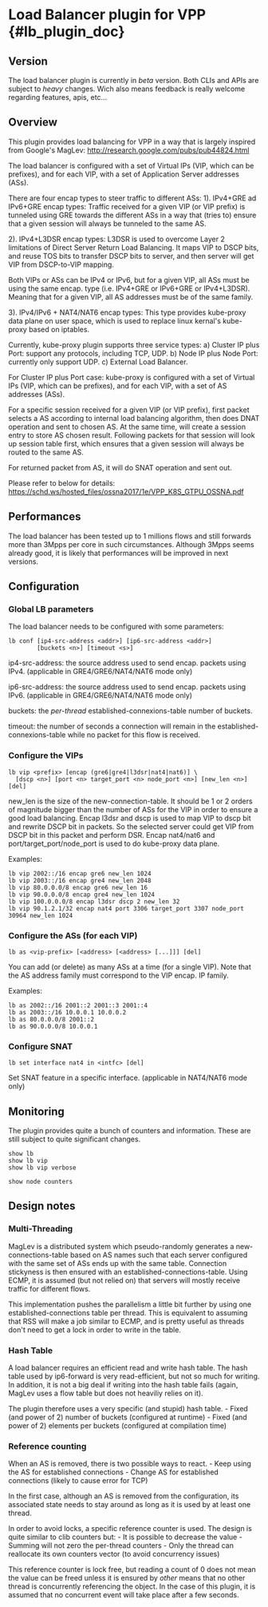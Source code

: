 # Load Balancer plugin for VPP    {#lb_plugin_doc}

## Version

The load balancer plugin is currently in *beta* version.
Both CLIs and APIs are subject to *heavy* changes.
Wich also means feedback is really welcome regarding features, apis, etc...

## Overview

This plugin provides load balancing for VPP in a way that is largely inspired
from Google's MagLev: http://research.google.com/pubs/pub44824.html

The load balancer is configured with a set of Virtual IPs (VIP, which can be
prefixes), and for each VIP, with a set of Application Server addresses (ASs).

There are four encap types to steer traffic to different ASs:
1). IPv4+GRE ad IPv6+GRE encap types:
Traffic received for a given VIP (or VIP prefix) is tunneled using GRE towards
the different ASs in a way that (tries to) ensure that a given session will
always be tunneled to the same AS.

2). IPv4+L3DSR encap types:
L3DSR is used to overcome Layer 2 limitations of Direct Server Return Load Balancing.
It maps VIP to DSCP bits, and reuse TOS bits to transfer DSCP bits
to server, and then server will get VIP from DSCP-to-VIP mapping.

Both VIPs or ASs can be IPv4 or IPv6, but for a given VIP, all ASs must be using
the same encap. type (i.e. IPv4+GRE or IPv6+GRE or IPv4+L3DSR).
Meaning that for a given VIP, all AS addresses must be of the same family.

3). IPv4/IPv6 + NAT4/NAT6 encap types:
This type provides kube-proxy data plane on user space,
which is used to replace linux kernal's kube-proxy based on iptables.

Currently, kube-proxy plugin supports three service types:
a) Cluster IP plus Port: support any protocols, including TCP, UDP.
b) Node IP plus Node Port: currently only support UDP.
c) External Load Balancer.

For Cluster IP plus Port case:
kube-proxy is configured with a set of Virtual IPs (VIP, which can be
prefixes), and for each VIP, with a set of AS addresses (ASs).

For a specific session received for a given VIP (or VIP prefix), 
first packet selects a AS according to internal load balancing algorithm, 
then does DNAT operation and sent to chosen AS.
At the same time, will create a session entry to store AS chosen result.
Following packets for that session will look up session table first, 
which ensures that a given session will always be routed to the same AS.

For returned packet from AS, it will do SNAT operation and sent out.

Please refer to below for details: 
https://schd.ws/hosted_files/ossna2017/1e/VPP_K8S_GTPU_OSSNA.pdf


## Performances

The load balancer has been tested up to 1 millions flows and still forwards more
than 3Mpps per core in such circumstances.
Although 3Mpps seems already good, it is likely that performances will be improved
in next versions.

## Configuration

### Global LB parameters

The load balancer needs to be configured with some parameters:

	lb conf [ip4-src-address <addr>] [ip6-src-address <addr>]
	        [buckets <n>] [timeout <s>]

ip4-src-address: the source address used to send encap. packets using IPv4.
                 (applicable in GRE4/GRE6/NAT4/NAT6 mode only)

ip6-src-address: the source address used to send encap. packets using IPv6.
                 (applicable in GRE4/GRE6/NAT4/NAT6 mode only)

buckets:         the *per-thread* established-connexions-table number of buckets.

timeout:         the number of seconds a connection will remain in the
                 established-connexions-table while no packet for this flow
                 is received.

### Configure the VIPs

    lb vip <prefix> [encap (gre6|gre4|l3dsr|nat4|nat6)] \
      [dscp <n>] [port <n> target_port <n> node_port <n>] [new_len <n>] [del]

new_len is the size of the new-connection-table. It should be 1 or 2 orders of
magnitude bigger than the number of ASs for the VIP in order to ensure a good
load balancing.
Encap l3dsr and dscp is used to map VIP to dscp bit and rewrite DSCP bit in packets.
So the selected server could get VIP from DSCP bit in this packet and perform DSR.
Encap nat4/nat6 and port/target_port/node_port is used to do kube-proxy data plane.

Examples:

    lb vip 2002::/16 encap gre6 new_len 1024
    lb vip 2003::/16 encap gre4 new_len 2048
    lb vip 80.0.0.0/8 encap gre6 new_len 16
    lb vip 90.0.0.0/8 encap gre4 new_len 1024
    lb vip 100.0.0.0/8 encap l3dsr dscp 2 new_len 32
    lb vip 90.1.2.1/32 encap nat4 port 3306 target_port 3307 node_port 30964 new_len 1024

### Configure the ASs (for each VIP)

    lb as <vip-prefix> [<address> [<address> [...]]] [del]

You can add (or delete) as many ASs at a time (for a single VIP).
Note that the AS address family must correspond to the VIP encap. IP family.

Examples:

    lb as 2002::/16 2001::2 2001::3 2001::4
    lb as 2003::/16 10.0.0.1 10.0.0.2
    lb as 80.0.0.0/8 2001::2
    lb as 90.0.0.0/8 10.0.0.1
    
### Configure SNAT

    lb set interface nat4 in <intfc> [del]

Set SNAT feature in a specific interface.
(applicable in NAT4/NAT6 mode only)


## Monitoring

The plugin provides quite a bunch of counters and information.
These are still subject to quite significant changes.

    show lb
    show lb vip
    show lb vip verbose
    
    show node counters


## Design notes

### Multi-Threading

MagLev is a distributed system which pseudo-randomly generates a 
new-connections-table based on AS names such that each server configured with 
the same set of ASs ends up with the same table. Connection stickyness is then 
ensured with an established-connections-table. Using ECMP, it is assumed (but
not relied on) that servers will mostly receive traffic for different flows.

This implementation pushes the parallelism a little bit further by using
one established-connections table per thread. This is equivalent to assuming
that RSS will make a job similar to ECMP, and is pretty useful as threads don't
need to get a lock in order to write in the table.

### Hash Table

A load balancer requires an efficient read and write hash table. The hash table
used by ip6-forward is very read-efficient, but not so much for writing. In
addition, it is not a big deal if writing into the hash table fails (again,
MagLev uses a flow table but does not heaviliy relies on it).

The plugin therefore uses a very specific (and stupid) hash table.
	- Fixed (and power of 2) number of buckets (configured at runtime)
	- Fixed (and power of 2) elements per buckets (configured at compilation time)

### Reference counting

When an AS is removed, there is two possible ways to react.
	- Keep using the AS for established connections
	- Change AS for established connections (likely to cause error for TCP)

In the first case, although an AS is removed from the configuration, its 
associated state needs to stay around as long as it is used by at least one 
thread.

In order to avoid locks, a specific reference counter is used. The design is quite
similar to clib counters but:
	- It is possible to decrease the value
	- Summing will not zero the per-thread counters
	- Only the thread can reallocate its own counters vector (to avoid concurrency issues)

This reference counter is lock free, but reading a count of 0 does not mean
the value can be freed unless it is ensured by *other* means that no other thread
is concurrently referencing the object. In the case of this plugin, it is assumed
that no concurrent event will take place after a few seconds.

